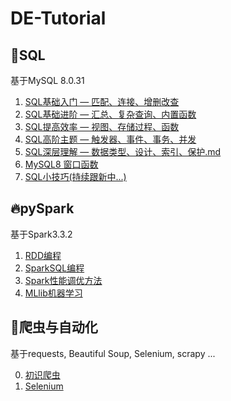 # DE-Tutorial

## 🐳SQL

基于MySQL 8.0.31

1. [SQL基础入门 — 匹配、连接、增删改查](https://github.com/chenjunyi1999/DE-Tutorial/blob/main/SQL/SQL%E5%9F%BA%E7%A1%80%E5%85%A5%E9%97%A8%20%E2%80%94%20%E5%8C%B9%E9%85%8D%E3%80%81%E8%BF%9E%E6%8E%A5%E3%80%81%E5%A2%9E%E5%88%A0%E6%94%B9%E6%9F%A5.md)
2. [SQL基础进阶 — 汇总、复杂查询、内置函数](https://github.com/chenjunyi1999/DE-Tutorial/blob/main/SQL/SQL%E5%9F%BA%E7%A1%80%E8%BF%9B%E9%98%B6%20%E2%80%94%20%E6%B1%87%E6%80%BB%E3%80%81%E5%A4%8D%E6%9D%82%E6%9F%A5%E8%AF%A2%E3%80%81%E5%86%85%E7%BD%AE%E5%87%BD%E6%95%B0.md)
3. [SQL提高效率 — 视图、存储过程、函数](https://github.com/chenjunyi1999/DE-Tutorial/blob/main/SQL/SQL%E6%8F%90%E9%AB%98%E6%95%88%E7%8E%87%20%E2%80%94%20%E8%A7%86%E5%9B%BE%E3%80%81%E5%AD%98%E5%82%A8%E8%BF%87%E7%A8%8B%E3%80%81%E5%87%BD%E6%95%B0.md)
4. [SQL高阶主题 — 触发器、事件、事务、并发](https://github.com/chenjunyi1999/DE-Tutorial/blob/main/SQL/SQL%E9%AB%98%E9%98%B6%E4%B8%BB%E9%A2%98%20%E2%80%94%20%E8%A7%A6%E5%8F%91%E5%99%A8%E3%80%81%E4%BA%8B%E4%BB%B6%E3%80%81%E4%BA%8B%E5%8A%A1%E3%80%81%E5%B9%B6%E5%8F%91.md)
5. [SQL深层理解 — 数据类型、设计、索引、保护.md](https://github.com/chenjunyi1999/DE-Tutorial/blob/main/SQL/SQL%E6%B7%B1%E5%B1%82%E7%90%86%E8%A7%A3%20%E2%80%94%20%E6%95%B0%E6%8D%AE%E7%B1%BB%E5%9E%8B%E3%80%81%E8%AE%BE%E8%AE%A1%E3%80%81%E7%B4%A2%E5%BC%95%E3%80%81%E4%BF%9D%E6%8A%A4.md)
6. [MySQL8 窗口函数](https://github.com/chenjunyi1999/DE-Tutorial/blob/main/SQL/MySQL8%20%E7%AA%97%E5%8F%A3%E5%87%BD%E6%95%B0.md)
7. [SQL小技巧(持续跟新中...)](https://github.com/chenjunyi1999/DE-Tutorial/blob/main/SQL/SQL%20%E5%B0%8F%E6%8A%80%E5%B7%A7.md)


## 🔥pySpark

基于Spark3.3.2

1. [RDD编程](https://github.com/chenjunyi1999/DE-Tutorial/blob/main/pySpark/RDD%E7%BC%96%E7%A8%8B.md)
2. [SparkSQL编程](https://github.com/chenjunyi1999/DE-Tutorial/blob/main/pySpark/SparkSQL%E7%BC%96%E7%A8%8B.md)
3. [Spark性能调优方法](https://github.com/chenjunyi1999/DE-Tutorial/blob/main/pySpark/Spark%E6%80%A7%E8%83%BD%E8%B0%83%E4%BC%98%E6%96%B9%E6%B3%95.md)
4. [MLlib机器学习](https://github.com/chenjunyi1999/DE-Tutorial/blob/main/pySpark/MLlib%E6%9C%BA%E5%99%A8%E5%AD%A6%E4%B9%A0.md)


## 🦜爬虫与自动化

基于requests, Beautiful Soup, Selenium, scrapy ...

0. [初识爬虫](https://github.com/chenjunyi1999/DE-Tutorial/blob/main/%E7%88%AC%E8%99%AB%E4%B8%8E%E8%87%AA%E5%8A%A8%E5%8C%96/%E5%88%9D%E8%AF%86%E7%88%AC%E8%99%AB.md)
1. [Selenium](https://github.com/chenjunyi1999/DE-Tutorial/blob/main/%E7%88%AC%E8%99%AB%E4%B8%8E%E8%87%AA%E5%8A%A8%E5%8C%96/Selenium.md)
